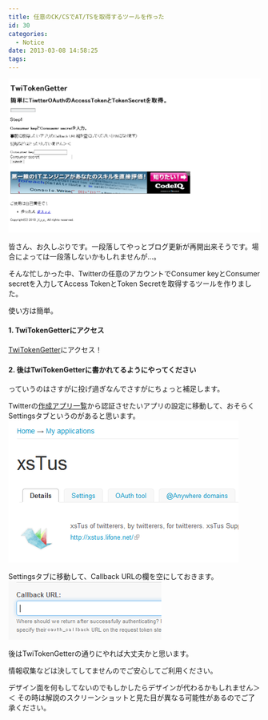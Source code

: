 ```yaml
---
title: 任意のCK/CSでAT/TSを取得するツールを作った
id: 30
categories:
  - Notice
date: 2013-03-08 14:58:25
tags:
---
```


![twitokengetter.png](./twitokengetter.png)

皆さん、お久しぶりです。一段落してやっとブログ更新が再開出来そうです。場合によっては一段落しないかもしれませんが...。

そんな忙しかった中、Twitterの任意のアカウントでConsumer keyとConsumer secretを入力してAccess TokenとToken Secretを取得するツールを作りました。

<!--more-->

使い方は簡単。

#### 1\. TwiTokenGetterにアクセス

[TwiTokenGetter](http://www.lifone.net/TwiTokenGetter/)にアクセス！

#### 2\. 後はTwiTokenGetterに書かれてるようにやってください

っていうのはさすがに投げ過ぎなんでさすがにちょっと補足します。

Twitterの[作成アプリ一覧](https://dev.twitter.com/apps)から認証させたいアプリの設定に移動して、おそらくSettingsタブというのがあると思います。
![twitokengetter-settings-tab.png](./twitokengetter-settings-tab.png)

Settingsタブに移動して、Callback URLの欄を空にしておきます。![twitokengetter-callback-url.png](./twitokengetter-callback-url.png)

後はTwiTokenGetterの通りにやれば大丈夫かと思います。

情報収集などは決してしてませんのでご安心してご利用ください。

デザイン面を何もしてないのでもしかしたらデザインが代わるかもしれません＞＜
その時は解説のスクリーンショットと見た目が異なる可能性があるのでご了承ください。
